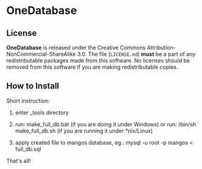 OneDatabase
==========

License
-------
**OneDatabase** is released under the Creative Commons Attribution-NonCommercial-ShareAlike 3.0.
The file (`LICENSE.md`) **must** be a part of any redistributable packages
made from this software.  No licenses should be removed from this software if
you are making redistributable copies.

How to Install
-------
Short instruction:

1. enter _tools directory

2. run: make_full_db.bat (if you are doing it under Windows) or run: /bin/sh make_full_db.sh (if you are running
   it under *nix/Linux)

3. apply created file to mangos database, eg.: mysql -u root -p mangos < full_db.sql

That's all!

